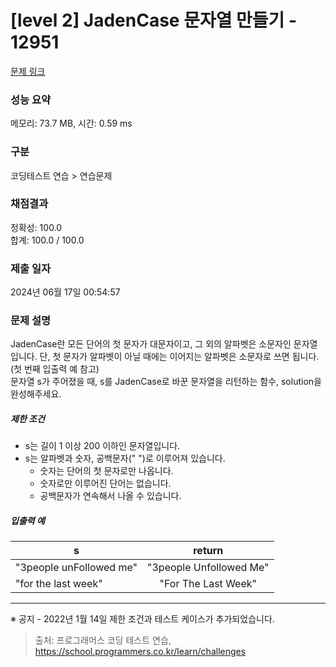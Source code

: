 # [level 2] JadenCase 문자열 만들기 - 12951 

[문제 링크](https://school.programmers.co.kr/learn/courses/30/lessons/12951) 

### 성능 요약

메모리: 73.7 MB, 시간: 0.59 ms

### 구분

코딩테스트 연습 > 연습문제

### 채점결과

정확성: 100.0<br/>합계: 100.0 / 100.0

### 제출 일자

2024년 06월 17일 00:54:57

### 문제 설명

<p style="user-select: auto !important;">JadenCase란 모든 단어의 첫 문자가 대문자이고, 그 외의 알파벳은 소문자인 문자열입니다. 단, 첫 문자가 알파벳이 아닐 때에는 이어지는 알파벳은 소문자로 쓰면 됩니다. (첫 번째 입출력 예 참고)<br style="user-select: auto !important;">
문자열 s가 주어졌을 때, s를 JadenCase로 바꾼 문자열을 리턴하는 함수, solution을 완성해주세요.</p>

<h5 style="user-select: auto !important;">제한 조건</h5>

<ul style="user-select: auto !important;">
<li style="user-select: auto !important;">s는 길이 1 이상 200 이하인 문자열입니다.</li>
<li style="user-select: auto !important;">s는 알파벳과 숫자, 공백문자(" ")로 이루어져 있습니다.

<ul style="user-select: auto !important;">
<li style="user-select: auto !important;">숫자는 단어의 첫 문자로만 나옵니다.</li>
<li style="user-select: auto !important;">숫자로만 이루어진 단어는 없습니다.</li>
<li style="user-select: auto !important;">공백문자가 연속해서 나올 수 있습니다.</li>
</ul></li>
</ul>

<h5 style="user-select: auto !important;">입출력 예</h5>
<table class="table" style="user-select: auto !important;">
        <thead style="user-select: auto !important;"><tr style="user-select: auto !important;">
<th style="user-select: auto !important;">s</th>
<th style="text-align: center; user-select: auto !important;">return</th>
</tr>
</thead>
        <tbody style="user-select: auto !important;"><tr style="user-select: auto !important;">
<td style="user-select: auto !important;">"3people unFollowed me"</td>
<td style="text-align: center; user-select: auto !important;">"3people Unfollowed Me"</td>
</tr>
<tr style="user-select: auto !important;">
<td style="user-select: auto !important;">"for the last week"</td>
<td style="text-align: center; user-select: auto !important;">"For The Last Week"</td>
</tr>
</tbody>
      </table>
<hr style="user-select: auto !important;">

<p style="user-select: auto !important;">※ 공지 - 2022년 1월 14일 제한 조건과 테스트 케이스가 추가되었습니다.</p>


> 출처: 프로그래머스 코딩 테스트 연습, https://school.programmers.co.kr/learn/challenges
